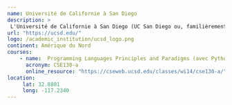 ```yaml
---
name: Université de Californie à San Diego
description: >
 L'Université de Californie à San Diego (UC San Diego ou, familièrement, UCSD) est une une université "land-grant" publique de recherche à San Diego en Californie.
url: "https://ucsd.edu/"
logo: /academic_institution/ucsd_logo.png
continent: Amérique du Nord
courses:
    - name:  Programming Languages Principles and Paradigms (avec Python et Prolog)
      acronym: CSE130-a
      online_resource: "https://cseweb.ucsd.edu/classes/wi14/cse130-a/"
location:
     lat: 32.8801
     long: -117.2340
---
```

